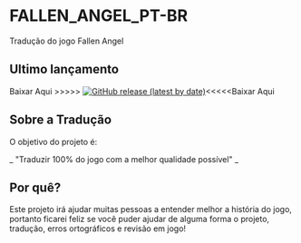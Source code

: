 # FALLEN_ANGEL_PT-BR
Tradução do jogo Fallen Angel

## Ultimo lançamento
Baixar Aqui >>>>>
[![GitHub release (latest by date)](https://img.shields.io/github/v/release/Hootek/FALLEN_ANGEL_PT-BR)](https://github.com/HootekFALLEN_ANGEL_PT-BR/releases/latest)<<<<<Baixar Aqui


## Sobre a Tradução

O objetivo do projeto é:

_ "Traduzir 100% do jogo com a melhor qualidade possível" _

## Por quê?

Este projeto irá ajudar muitas pessoas a entender melhor a história do jogo, portanto ficarei feliz se você puder ajudar de alguma forma o projeto, tradução, erros ortográficos e revisão em jogo!


